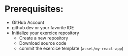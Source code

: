 <!-- .slide: -->

# Prerequisites:

* GitHub Account
* github.dev or your favorite IDE
* Initialize your exercice repository
  * Create a new repository
  * Download source code
  * commit the exercice template (`asset/my-react-app`)